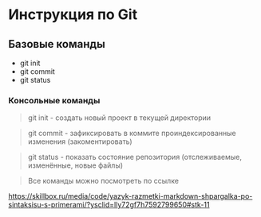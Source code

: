 # Инструкция по Git

## Базовые команды

* git init
* git commit
* git status

### Консольные команды

> git init - создать новый проект в текущей директории

> git commit - зафиксировать в коммите проиндексированные изменения (закоментировать)

> git status - показать состояние репозитория (отслеживаемые, изменённые, новые файлы)

>Все команды можно посмотреть по ссылке

<https://skillbox.ru/media/code/yazyk-razmetki-markdown-shpargalka-po-sintaksisu-s-primerami/?ysclid=lly72gf7h7592799650#stk-11>